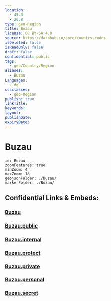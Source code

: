 ```yaml
---
location:
  - 45.3
  - 26.8
type: geo-Region
title: Buzau
license: CC BY-SA 4.0
source: https://datahub.io/core/country-codes
isDeleted: false
isReadOnly: false
draft: false
confidential: public
tags:
  - geo/Country/Region
aliases:
  - Buzau
Languages:
  - de
cssclasses:
  - geo-Region
publish: true
linkTitle:
keywords:
layout:
publishDate:
expiryDate:
---
```


# Buzau

```leaflet
id: Buzau
zoomFeatures: true 
minZoom: 4 
maxZoom: 18
geojsonFolder: ./Buzau/
markerFolder: ./Buzau/
```


## Confidential Links & Embeds: 

### [Buzau](/_Standards/Earth/Continent/Europe/Europe~East/Romania/Regions~Romania/Romania~Sud-Est/Buzau.md) 

### [Buzau.public](/_public/Earth/Continent/Europe/Europe~East/Romania/Regions~Romania/Romania~Sud-Est/Buzau.public.md) 

### [Buzau.internal](/_internal/Earth/Continent/Europe/Europe~East/Romania/Regions~Romania/Romania~Sud-Est/Buzau.internal.md) 

### [Buzau.protect](/_protect/Earth/Continent/Europe/Europe~East/Romania/Regions~Romania/Romania~Sud-Est/Buzau.protect.md) 

### [Buzau.private](/_private/Earth/Continent/Europe/Europe~East/Romania/Regions~Romania/Romania~Sud-Est/Buzau.private.md) 

### [Buzau.personal](/_personal/Earth/Continent/Europe/Europe~East/Romania/Regions~Romania/Romania~Sud-Est/Buzau.personal.md) 

### [Buzau.secret](/_secret/Earth/Continent/Europe/Europe~East/Romania/Regions~Romania/Romania~Sud-Est/Buzau.secret.md)

